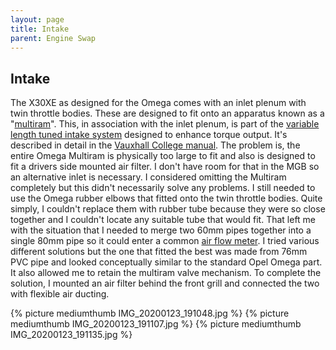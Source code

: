 ```yaml
---
layout: page
title: Intake
parent: Engine Swap
---
```

## Intake

The X30XE as designed for the Omega comes with an inlet plenum with twin
throttle bodies. These are designed to fit onto an apparatus known as a
"[multiram][]". This, in association with the inlet plenum, is part of
the [variable length tuned intake system][] designed to enhance torque
output. It's described in detail in the [Vauxhall College manual][]. The
problem is, the entire Omega Multiram is physically too large to fit and
also is designed to fit a drivers side mounted air filter. I don't have
room for that in the MGB so an alternative inlet is necessary. I
considered omitting the Multiram completely but this didn't necessarily
solve any problems. I still needed to use the Omega rubber elbows that
fitted onto the twin throttle bodies. Quite simply, I couldn't replace
them with rubber tube because they were so close together and I couldn't
locate any suitable tube that would fit. That left me with the situation
that I needed to merge two 60mm pipes together into a single 80mm pipe
so it could enter a common [air flow meter][]. I tried various different
solutions but the one that fitted the best was made from 76mm PVC pipe
and looked conceptually similar to the standard Opel Omega part. It also
allowed me to retain the multiram valve mechanism. To complete the
solution, I mounted an air filter behind the front grill and connected
the two with flexible air ducting.

{% picture mediumthumb IMG_20200123_191048.jpg %}
{% picture mediumthumb IMG_20200123_191107.jpg %}
{% picture mediumthumb IMG_20200123_191135.jpg %}

[multiram]: http://www.omegaowners.com/forum/index.php?topic=90513.0
[variable length tuned intake system]: https://en.wikipedia.org/wiki/Variable-length_intake_manifold
[Vauxhall College manual]: http://calibra-classic.org/docs/vaux_v6_engine.pdf
[air flow meter]: https://en.wikipedia.org/wiki/Air_flow_meter

